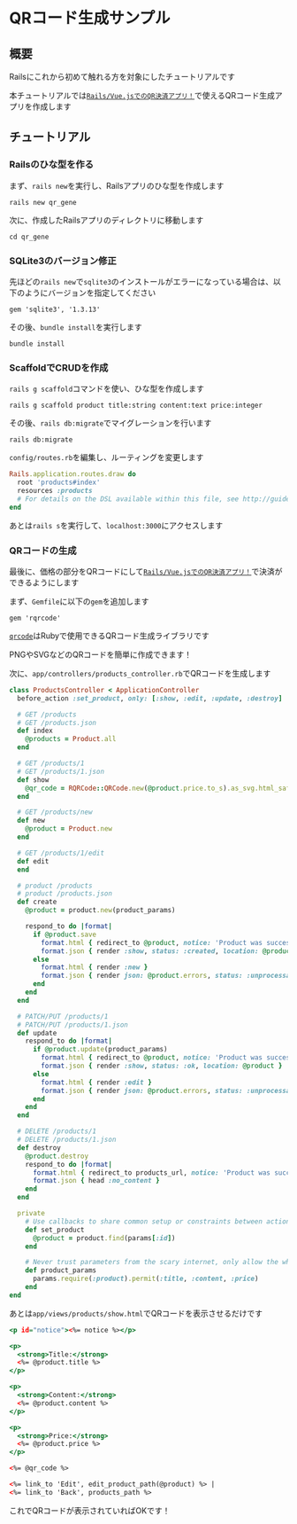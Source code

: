 # QRコード生成サンプル
## 概要

Railsにこれから初めて触れる方を対象にしたチュートリアルです

本チュートリアルでは[`Rails/Vue.jsでのQR決済アプリ！`](../qrpay/README.md)で使えるQRコード生成アプリを作成します

## チュートリアル
### Railsのひな型を作る

まず、`rails new`を実行し、Railsアプリのひな型を作成します

```shell
rails new qr_gene
```

次に、作成したRailsアプリのディレクトリに移動します

```shell
cd qr_gene
```

### SQLite3のバージョン修正

先ほどの`rails new`で`sqlite3`のインストールがエラーになっている場合は、以下のようにバージョンを指定してください

```ruby:Gemfile
gem 'sqlite3', '1.3.13'
```

その後、`bundle install`を実行します

```shell
bundle install
```

### ScaffoldでCRUDを作成

`rails g scaffold`コマンドを使い、ひな型を作成します

```shell
rails g scaffold product title:string content:text price:integer
```

その後、`rails db:migrate`でマイグレーションを行います

```shell
rails db:migrate
```

`config/routes.rb`を編集し、ルーティングを変更します

```ruby:config/routes.rb
Rails.application.routes.draw do
  root 'products#index'
  resources :products
  # For details on the DSL available within this file, see http://guides.rubyonrails.org/routing.html
end
```

あとは`rails s`を実行して、`localhost:3000`にアクセスします

### QRコードの生成

最後に、価格の部分をQRコードにして[`Rails/Vue.jsでのQR決済アプリ！`](../qrpay/README.md)で決済ができるようにします

まず、`Gemfile`に以下の`gem`を追加します

```ruby:Gemfile
gem 'rqrcode'
```

[`qrcode`](https://github.com/whomwah/rqrcode)はRubyで使用できるQRコード生成ライブラリです

PNGやSVGなどのQRコードを簡単に作成できます！

次に、`app/controllers/products_controller.rb`でQRコードを生成します

```ruby:app/controllers/products_controller.rb
class ProductsController < ApplicationController
  before_action :set_product, only: [:show, :edit, :update, :destroy]

  # GET /products
  # GET /products.json
  def index
    @products = Product.all
  end

  # GET /products/1
  # GET /products/1.json
  def show
    @qr_code = RQRCode::QRCode.new(@product.price.to_s).as_svg.html_safe
  end

  # GET /products/new
  def new
    @product = Product.new
  end

  # GET /products/1/edit
  def edit
  end

  # product /products
  # product /products.json
  def create
    @product = product.new(product_params)

    respond_to do |format|
      if @product.save
        format.html { redirect_to @product, notice: 'Product was successfully created.' }
        format.json { render :show, status: :created, location: @product }
      else
        format.html { render :new }
        format.json { render json: @product.errors, status: :unprocessable_entity }
      end
    end
  end

  # PATCH/PUT /products/1
  # PATCH/PUT /products/1.json
  def update
    respond_to do |format|
      if @product.update(product_params)
        format.html { redirect_to @product, notice: 'Product was successfully updated.' }
        format.json { render :show, status: :ok, location: @product }
      else
        format.html { render :edit }
        format.json { render json: @product.errors, status: :unprocessable_entity }
      end
    end
  end

  # DELETE /products/1
  # DELETE /products/1.json
  def destroy
    @product.destroy
    respond_to do |format|
      format.html { redirect_to products_url, notice: 'Product was successfully destroyed.' }
      format.json { head :no_content }
    end
  end

  private
    # Use callbacks to share common setup or constraints between actions.
    def set_product
      @product = product.find(params[:id])
    end

    # Never trust parameters from the scary internet, only allow the white list through.
    def product_params
      params.require(:product).permit(:title, :content, :price)
    end
end
```

あとは`app/views/products/show.html`でQRコードを表示させるだけです

```erb:app/views/products/show.html
<p id="notice"><%= notice %></p>

<p>
  <strong>Title:</strong>
  <%= @product.title %>
</p>

<p>
  <strong>Content:</strong>
  <%= @product.content %>
</p>

<p>
  <strong>Price:</strong>
  <%= @product.price %>
</p>

<%= @qr_code %>

<%= link_to 'Edit', edit_product_path(@product) %> |
<%= link_to 'Back', products_path %>
```

これでQRコードが表示されていればOKです！